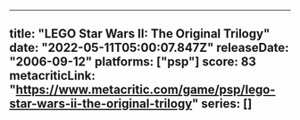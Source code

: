 
---
title: "LEGO Star Wars II: The Original Trilogy"
date: "2022-05-11T05:00:07.847Z"
releaseDate: "2006-09-12"
platforms: ["psp"]
score: 83
metacriticLink: "https://www.metacritic.com/game/psp/lego-star-wars-ii-the-original-trilogy"
series: []
---
